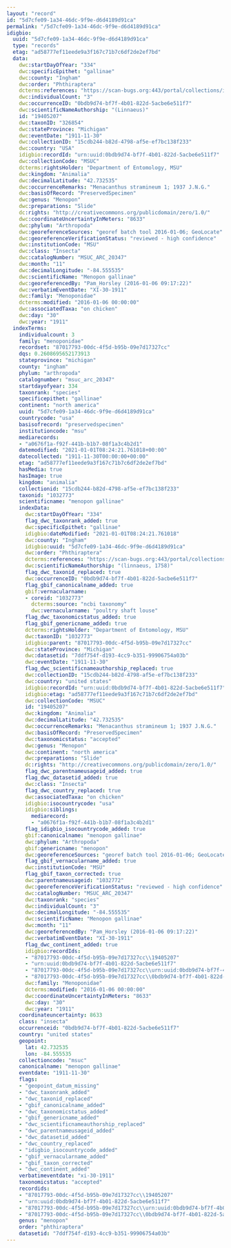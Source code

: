 ```yaml
---
layout: "record"
id: "5d7cfe09-1a34-46dc-9f9e-d6d4189d91ca"
permalink: "/5d7cfe09-1a34-46dc-9f9e-d6d4189d91ca"
idigbio:
  uuid: "5d7cfe09-1a34-46dc-9f9e-d6d4189d91ca"
  type: "records"
  etag: "ad58777ef11eede9a3f167c71b7c6df2de2ef7bd"
  data:
    dwc:startDayOfYear: "334"
    dwc:specificEpithet: "gallinae"
    dwc:county: "Ingham"
    dwc:order: "Phthiraptera"
    dcterms:references: "https://scan-bugs.org:443/portal/collections/individual/index.php?occid=19405207"
    dwc:individualCount: "3"
    dwc:occurrenceID: "0bdb9d74-bf7f-4b01-822d-5acbe6e511f7"
    dwc:scientificNameAuthorship: "(Linnaeus)"
    id: "19405207"
    dwc:taxonID: "326854"
    dwc:stateProvince: "Michigan"
    dwc:eventDate: "1911-11-30"
    dwc:collectionID: "15cdb244-b82d-4798-af5e-ef7bc138f233"
    dwc:country: "USA"
    idigbio:recordId: "urn:uuid:0bdb9d74-bf7f-4b01-822d-5acbe6e511f7"
    dwc:collectionCode: "MSUC"
    dcterms:rightsHolder: "Department of Entomology, MSU"
    dwc:kingdom: "Animalia"
    dwc:decimalLatitude: "42.732535"
    dwc:occurrenceRemarks: "Menacanthus stramineum 1; 1937 J.N.G."
    dwc:basisOfRecord: "PreservedSpecimen"
    dwc:genus: "Menopon"
    dwc:preparations: "Slide"
    dc:rights: "http://creativecommons.org/publicdomain/zero/1.0/"
    dwc:coordinateUncertaintyInMeters: "8633"
    dwc:phylum: "Arthropoda"
    dwc:georeferenceSources: "georef batch tool 2016-01-06; GeoLocate"
    dwc:georeferenceVerificationStatus: "reviewed - high confidence"
    dwc:institutionCode: "MSU"
    dwc:class: "Insecta"
    dwc:catalogNumber: "MSUC_ARC_20347"
    dwc:month: "11"
    dwc:decimalLongitude: "-84.555535"
    dwc:scientificName: "Menopon gallinae"
    dwc:georeferencedBy: "Pam_Horsley (2016-01-06 09:17:22)"
    dwc:verbatimEventDate: "XI-30-1911"
    dwc:family: "Menoponidae"
    dcterms:modified: "2016-01-06 00:00:00"
    dwc:associatedTaxa: "on chicken"
    dwc:day: "30"
    dwc:year: "1911"
  indexTerms:
    individualcount: 3
    family: "menoponidae"
    recordset: "87017793-00dc-4f5d-b95b-09e7d17327cc"
    dqs: 0.2608695652173913
    stateprovince: "michigan"
    county: "ingham"
    phylum: "arthropoda"
    catalognumber: "msuc_arc_20347"
    startdayofyear: 334
    taxonrank: "species"
    specificepithet: "gallinae"
    continent: "north america"
    uuid: "5d7cfe09-1a34-46dc-9f9e-d6d4189d91ca"
    countrycode: "usa"
    basisofrecord: "preservedspecimen"
    institutioncode: "msu"
    mediarecords:
    - "a0676f1a-f92f-441b-b1b7-08f1a3c4b2d1"
    datemodified: "2021-01-01T08:24:21.761018+00:00"
    datecollected: "1911-11-30T00:00:00+00:00"
    etag: "ad58777ef11eede9a3f167c71b7c6df2de2ef7bd"
    hasMedia: true
    hasImage: true
    kingdom: "animalia"
    collectionid: "15cdb244-b82d-4798-af5e-ef7bc138f233"
    taxonid: "1032773"
    scientificname: "menopon gallinae"
    indexData:
      dwc:startDayOfYear: "334"
      flag_dwc_taxonrank_added: true
      dwc:specificEpithet: "gallinae"
      idigbio:dateModified: "2021-01-01T08:24:21.761018"
      dwc:county: "Ingham"
      idigbio:uuid: "5d7cfe09-1a34-46dc-9f9e-d6d4189d91ca"
      dwc:order: "Phthiraptera"
      dcterms:references: "https://scan-bugs.org:443/portal/collections/individual/index.php?occid=19405207"
      dwc:scientificNameAuthorship: "(linnaeus, 1758)"
      flag_dwc_taxonid_replaced: true
      dwc:occurrenceID: "0bdb9d74-bf7f-4b01-822d-5acbe6e511f7"
      flag_gbif_canonicalname_added: true
      gbif:vernacularname:
      - coreid: "1032773"
        dcterms:source: "ncbi taxonomy"
        dwc:vernacularname: "poultry shaft louse"
      flag_dwc_taxonomicstatus_added: true
      flag_gbif_genericname_added: true
      dcterms:rightsHolder: "Department of Entomology, MSU"
      dwc:taxonID: "1032773"
      idigbio:parent: "87017793-00dc-4f5d-b95b-09e7d17327cc"
      dwc:stateProvince: "Michigan"
      dwc:datasetid: "7ddf754f-d193-4cc9-b351-99906754a03b"
      dwc:eventDate: "1911-11-30"
      flag_dwc_scientificnameauthorship_replaced: true
      dwc:collectionID: "15cdb244-b82d-4798-af5e-ef7bc138f233"
      dwc:country: "united states"
      idigbio:recordId: "urn:uuid:0bdb9d74-bf7f-4b01-822d-5acbe6e511f7"
      idigbio:etag: "ad58777ef11eede9a3f167c71b7c6df2de2ef7bd"
      dwc:collectionCode: "MSUC"
      id: "19405207"
      dwc:kingdom: "Animalia"
      dwc:decimalLatitude: "42.732535"
      dwc:occurrenceRemarks: "Menacanthus stramineum 1; 1937 J.N.G."
      dwc:basisOfRecord: "PreservedSpecimen"
      dwc:taxonomicstatus: "accepted"
      dwc:genus: "Menopon"
      dwc:continent: "north america"
      dwc:preparations: "Slide"
      dc:rights: "http://creativecommons.org/publicdomain/zero/1.0/"
      flag_dwc_parentnameusageid_added: true
      flag_dwc_datasetid_added: true
      dwc:class: "Insecta"
      flag_dwc_country_replaced: true
      dwc:associatedTaxa: "on chicken"
      idigbio:isocountrycode: "usa"
      idigbio:siblings:
        mediarecord:
        - "a0676f1a-f92f-441b-b1b7-08f1a3c4b2d1"
      flag_idigbio_isocountrycode_added: true
      gbif:canonicalname: "menopon gallinae"
      dwc:phylum: "Arthropoda"
      gbif:genericname: "menopon"
      dwc:georeferenceSources: "georef batch tool 2016-01-06; GeoLocate"
      flag_gbif_vernacularname_added: true
      dwc:institutionCode: "MSU"
      flag_gbif_taxon_corrected: true
      dwc:parentnameusageid: "1032772"
      dwc:georeferenceVerificationStatus: "reviewed - high confidence"
      dwc:catalogNumber: "MSUC_ARC_20347"
      dwc:taxonrank: "species"
      dwc:individualCount: "3"
      dwc:decimalLongitude: "-84.555535"
      dwc:scientificName: "Menopon gallinae"
      dwc:month: "11"
      dwc:georeferencedBy: "Pam_Horsley (2016-01-06 09:17:22)"
      dwc:verbatimEventDate: "XI-30-1911"
      flag_dwc_continent_added: true
      idigbio:recordIds:
      - "87017793-00dc-4f5d-b95b-09e7d17327cc\\19405207"
      - "urn:uuid:0bdb9d74-bf7f-4b01-822d-5acbe6e511f7"
      - "87017793-00dc-4f5d-b95b-09e7d17327cc\\urn:uuid:0bdb9d74-bf7f-4b01-822d-5acbe6e511f7"
      - "87017793-00dc-4f5d-b95b-09e7d17327cc\\0bdb9d74-bf7f-4b01-822d-5acbe6e511f7"
      dwc:family: "Menoponidae"
      dcterms:modified: "2016-01-06 00:00:00"
      dwc:coordinateUncertaintyInMeters: "8633"
      dwc:day: "30"
      dwc:year: "1911"
    coordinateuncertainty: 8633
    class: "insecta"
    occurrenceid: "0bdb9d74-bf7f-4b01-822d-5acbe6e511f7"
    country: "united states"
    geopoint:
      lat: 42.732535
      lon: -84.555535
    collectioncode: "msuc"
    canonicalname: "menopon gallinae"
    eventdate: "1911-11-30"
    flags:
    - "geopoint_datum_missing"
    - "dwc_taxonrank_added"
    - "dwc_taxonid_replaced"
    - "gbif_canonicalname_added"
    - "dwc_taxonomicstatus_added"
    - "gbif_genericname_added"
    - "dwc_scientificnameauthorship_replaced"
    - "dwc_parentnameusageid_added"
    - "dwc_datasetid_added"
    - "dwc_country_replaced"
    - "idigbio_isocountrycode_added"
    - "gbif_vernacularname_added"
    - "gbif_taxon_corrected"
    - "dwc_continent_added"
    verbatimeventdate: "xi-30-1911"
    taxonomicstatus: "accepted"
    recordids:
    - "87017793-00dc-4f5d-b95b-09e7d17327cc\\19405207"
    - "urn:uuid:0bdb9d74-bf7f-4b01-822d-5acbe6e511f7"
    - "87017793-00dc-4f5d-b95b-09e7d17327cc\\urn:uuid:0bdb9d74-bf7f-4b01-822d-5acbe6e511f7"
    - "87017793-00dc-4f5d-b95b-09e7d17327cc\\0bdb9d74-bf7f-4b01-822d-5acbe6e511f7"
    genus: "menopon"
    order: "phthiraptera"
    datasetid: "7ddf754f-d193-4cc9-b351-99906754a03b"
---
```

